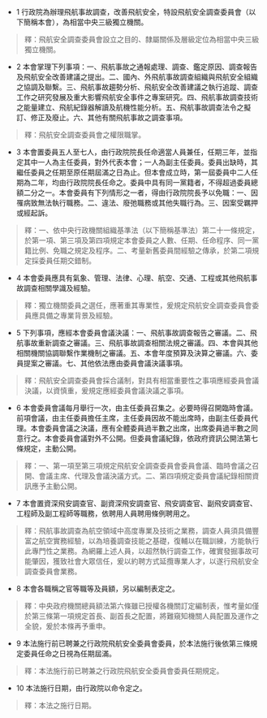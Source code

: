 * 1 行政院為辦理飛航事故調查，改善飛航安全，特設飛航安全調查委員會（以下簡稱本會），為相當中央三級獨立機關。

> 釋：飛航安全調查委員會設立之目的、隸屬關係及層級定位為相當中央三級獨立機關。

* 2 本會掌理下列事項：一、飛航事故之通報處理、調查、鑑定原因、調查報告及飛航安全改善建議之提出。二、國內、外飛航事故調查組織與飛航安全組織之協調及聯繫。三、飛航事故趨勢分析、飛航安全改善建議之執行追蹤、調查工作之研究發展及重大影響飛航安全事件之專案研究。四、飛航事故調查技術之能量建立、飛航紀錄器解讀及航機性能分析。五、飛航事故調查法令之擬訂、修正及廢止。六、其他有關飛航事故之調查事項。

> 釋：飛航安全調查委員會之權限職掌。

* 3 本會置委員五人至七人，由行政院院長任命適當人員兼任，任期三年，並指定其中一人為主任委員，對外代表本會；一人為副主任委員。委員出缺時，其繼任委員之任期至原任期屆滿之日為止。但本會成立時，第一屆委員中二人任期為二年，均由行政院院長任命之。委員中具有同一黨籍者，不得超過委員總額二分之一。本會委員有下列情形之一者，得由行政院院長予以免職：一、因罹病致無法執行職務。二、違法、廢弛職務或其他失職行為。三、因案受羈押或經起訴。

> 釋：一、依中央行政機關組織基準法（以下簡稱基準法）第二十一條規定，於第一項、第三項及第四項規定本會委員之人數、任期、任命程序、同一黨籍比例、免職之規定及程序。二、考量新舊委員間經驗之傳承，於第二項規定採委員任期交錯制。

* 4 本會委員應具有氣象、管理、法律、心理、航空、交通、工程或其他飛航事故調查相關學識及經驗。

> 釋：獨立機關委員之選任，應著重其專業性，爰規定飛航安全調查委員會委員應具備之專業背景及經驗。

* 5 下列事項，應經本會委員會議決議：一、飛航事故調查報告之審議。二、飛航事故重新調查之審議。三、飛航事故調查相關法規之審議。四、本會與其他相關機關協調聯繫作業機制之審議。五、本會年度預算及決算之審議。六、委員提案之審議。七、其他依法應由委員會議決議事項。

> 釋：飛航安全調查委員會採合議制，對具有相當重要性之事項應經委員會議決議，以資慎重，爰規定應經委員會議決議之事項。

* 6 本會委員會議每月舉行一次，由主任委員召集之。必要時得召開臨時會議。前項會議，由主任委員擔任主席，主任委員因故不能出席時，由副主任委員代理。本會委員會議之決議，應有全體委員過半數之出席，出席委員過半數之同意行之。本會委員會議對外不公開。但委員會議紀錄，依政府資訊公開法第七條規定，主動公開。

> 釋：一、第一項至第三項規定飛航安全調查委員會委員會議、臨時會議之召開、會議主席、代理及會議決議方式。二、第四項規定委員會議紀錄相關資訊應予主動公開。

* 7 本會置資深飛安調查官、副資深飛安調查官、飛安調查官、副飛安調查官、工程師及副工程師等職務，依聘用人員聘用條例聘用之。

> 釋：飛航事故調查為航空領域中高度專業及技術之業務，調查人員須具備豐富之航空實務經驗，以為培養調查技能之基礎，復輔以在職訓練，方能執行此專門性之業務。為網羅上述人員，以超然執行調查工作，確實發掘事故可能肇因，獲致社會大眾信任，爰以約聘方式延攬專業人才，以遂行飛航安全調查委員會業務。

* 8 本會各職稱之官等職等及員額，另以編制表定之。

> 釋：中央政府機關總員額法第六條雖已授權各機關訂定編制表，惟考量如僅於第三條第一項規定首長、副首長之配置，將難窺知機關人員配置及運作之全貌，爰於本條再予重申。

* 9 本法施行前已聘兼之行政院飛航安全委員會委員，於本法施行後依第三條規定委員任命之日視為任期屆滿。

> 釋：本法施行前已聘兼之行政院飛航安全委員會委員任期規定。

* 10 本法施行日期，由行政院以命令定之。

> 釋：本法之施行日期。

